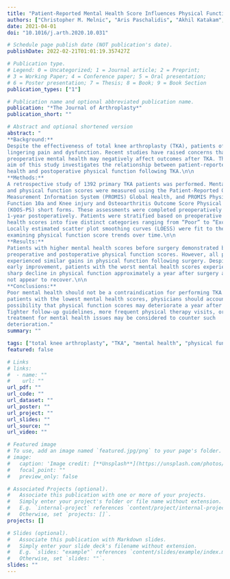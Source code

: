 ```yaml
---
title: "Patient-Reported Mental Health Score Influences Physical Function After Primary Total Knee Arthroplasty"
authors: ["Christopher M. Melnic", "Aris Paschalidis", "Akhil Katakam", "Hany S. Bedair", "Marilyn Heng", "Antonia F. Chen", "Todd M. O'Brien", "Rachel C. Sisodia"]
date: 2021-04-01
doi: "10.1016/j.arth.2020.10.031"

# Schedule page publish date (NOT publication's date).
publishDate: 2022-02-21T01:01:19.357427Z

# Publication type.
# Legend: 0 = Uncategorized; 1 = Journal article; 2 = Preprint;
# 3 = Working Paper; 4 = Conference paper; 5 = Oral presentation; 
# 6 = Poster presentation; 7 = Thesis; 8 = Book; 9 = Book Section
publication_types: ["1"]

# Publication name and optional abbreviated publication name.
publication: "*The Journal of Arthroplasty*"
publication_short: ""

# Abstract and optional shortened version
abstract: "
**Background:**
Despite the effectiveness of total knee arthroplasty (TKA), patients often have
lingering pain and dysfunction. Recent studies have raised concerns that
preoperative mental health may negatively affect outcomes after TKA. The primary
aim of this study investigates the relationship between patient-reported mental
health and postoperative physical function following TKA.\n\n
**Methods:**
A retrospective study of 1392 primary TKA patients was performed. Mental health
and physical function scores were measured using the Patient-Reported Outcomes
Measurement Information System (PROMIS) Global Health, and PROMIS Physical
Function 10a and Knee injury and Osteoarthritis Outcome Score Physical Function
(KOOS-PS) short forms. These assessments were completed preoperatively and up to
1-year postoperatively. Patients were stratified based on preoperative mental
health scores into five distinct categories ranging from “Poor” to “Excellent.”
Locally estimated scatter plot smoothing curves (LOESS) were fit to the data
examining physical function score trends over time.\n\n
**Results:**
Patients with higher mental health scores before surgery demonstrated better
preoperative and postoperative physical function scores. However, all patients
experienced similar gains in physical function following surgery. Despite this
early improvement, patients with the worst mental health scores experienced a
sharp decline in physical function approximately a year after surgery and did
not appear to recover.\n\n
**Conclusions:**
Poor mental health should not be a contraindication for performing TKA. For
patients with the lowest mental health scores, physicians should account for the
possibility that physical function scores may deteriorate a year after surgery.
Tighter follow-up guidelines, more frequent physical therapy visits, or
treatment for mental health issues may be considered to counter such
deterioration."
summary: ""

tags: ["total knee arthroplasty", "TKA", "mental health", "physical function", "PROM", "PROMIS", "post-operative outcome"]
featured: false

# Links
# links:
#  - name: ""
#    url: ""
url_pdf: ""
url_code: ""
url_dataset: ""
url_poster: ""
url_project: ""
url_slides: ""
url_source: ""
url_video: ""

# Featured image
# To use, add an image named `featured.jpg/png` to your page's folder. 
# image:
#   caption: 'Image credit: [**Unsplash**](https://unsplash.com/photos/jdD8gXaTZsc)'
#   focal_point: ""
#   preview_only: false

# Associated Projects (optional).
#   Associate this publication with one or more of your projects.
#   Simply enter your project's folder or file name without extension.
#   E.g. `internal-project` references `content/project/internal-project/index.md`.
#   Otherwise, set `projects: []`.
projects: []

# Slides (optional).
#   Associate this publication with Markdown slides.
#   Simply enter your slide deck's filename without extension.
#   E.g. `slides: "example"` references `content/slides/example/index.md`.
#   Otherwise, set `slides: ""`.
slides: ""
---
```


